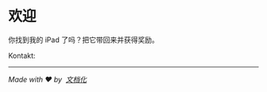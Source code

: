 # 欢迎

你找到我的 iPad 了吗？把它带回来并获得奖励。

Kontakt: <EMAIL>

* * *

_Made with ❤️ by  [文档化](https://docsify.js.org/)_
